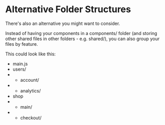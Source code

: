 # Alternative Folder Structures

There's also an alternative you might want to consider.

Instead of having your components in a components/ folder (and storing other shared files in other folders - e.g. shared/), you can also group your files by feature.

This could look like this:

- main.js
- users/
- - account/
- - analytics/
- shop
- - main/
- - checkout/